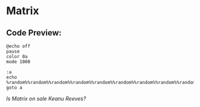 # Matrix

## Code Preview:
```
@echo off
pause
color 0a
mode 1000

:a
echo %random%%random%%random%%random%%random%%random%%random%%random%%random%%random%%random%%random%%random%%random%%random%%random%%random%%random%%random%%random%
goto a
```
*Is Matrix on sale Keanu Reeves?*
